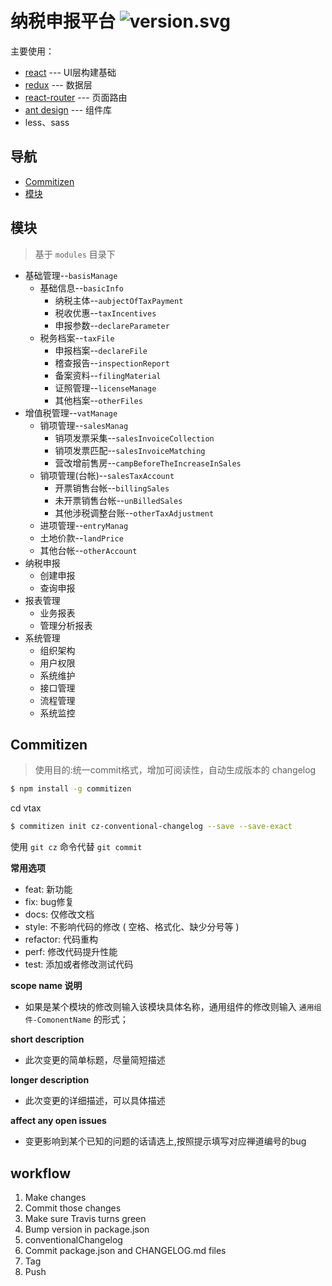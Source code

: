 # 纳税申报平台 ![version.svg](https://img.shields.io/badge/version-v0.1.5-519dd9.svg)

主要使用：

- [react](https://github.com/facebook/react) --- UI层构建基础
- [redux](https://github.com/reactjs/redux) --- 数据层
- [react-router](https://github.com/ReactTraining/react-router) --- 页面路由
- [ant design](https://ant.design) --- 组件库
- less、sass

## 导航

- [Commitizen](#Commitizen)
- [模块](#模块)

## 模块
> 基于 ```modules``` 目录下
- 基础管理--``basisManage``
    - 基础信息--``basicInfo``
        - 纳税主体--``aubjectOfTaxPayment``
        - 税收优惠--``taxIncentives``
        - 申报参数--``declareParameter``
    - 税务档案--``taxFile``
        - 申报档案--``declareFile``
        - 稽查报告--``inspectionReport``
        - 备案资料--``filingMaterial``
        - 证照管理--``licenseManage``
        - 其他档案--``otherFiles``
- 增值税管理--``vatManage``
    - 销项管理--``salesManag``
        - 销项发票采集--``salesInvoiceCollection``
        - 销项发票匹配--``salesInvoiceMatching``
        - 营改增前售房--``campBeforeTheIncreaseInSales``
    - 销项管理(台帐)--``salesTaxAccount``
        - 开票销售台帐--``billingSales``
        - 未开票销售台帐--``unBilledSales``
        - 其他涉税调整台账--``otherTaxAdjustment``
    - 进项管理--``entryManag``
    - 土地价款--``landPrice``
    - 其他台帐--``otherAccount``
- 纳税申报
    - 创建申报
    - 查询申报
- 报表管理
    - 业务报表
    - 管理分析报表
- 系统管理
    - 组织架构
    - 用户权限
    - 系统维护
    - 接口管理
    - 流程管理
    - 系统监控
        

## Commitizen
> 使用目的:统一commit格式，增加可阅读性，自动生成版本的 changelog

```sh
$ npm install -g commitizen
```

cd vtax

```sh
$ commitizen init cz-conventional-changelog --save --save-exact
```

使用 ```git cz``` 命令代替 ```git commit```

**常用选项**

- feat: 新功能
- fix: bug修复
- docs: 仅修改文档
- style: 不影响代码的修改 ( 空格、格式化、缺少分号等 )
- refactor: 代码重构
- perf: 修改代码提升性能
- test: 添加或者修改测试代码

**scope name 说明**

- 如果是某个模块的修改则输入该模块具体名称，通用组件的修改则输入 ```通用组件-ComonentName``` 的形式；


**short description**

- 此次变更的简单标题，尽量简短描述


**longer description**

- 此次变更的详细描述，可以具体描述


**affect any open issues**

- 变更影响到某个已知的问题的话请选上,按照提示填写对应禅道编号的bug

## workflow
1. Make changes
2. Commit those changes
3. Make sure Travis turns green
4. Bump version in package.json
5. conventionalChangelog
6. Commit package.json and CHANGELOG.md files
7. Tag
8. Push
